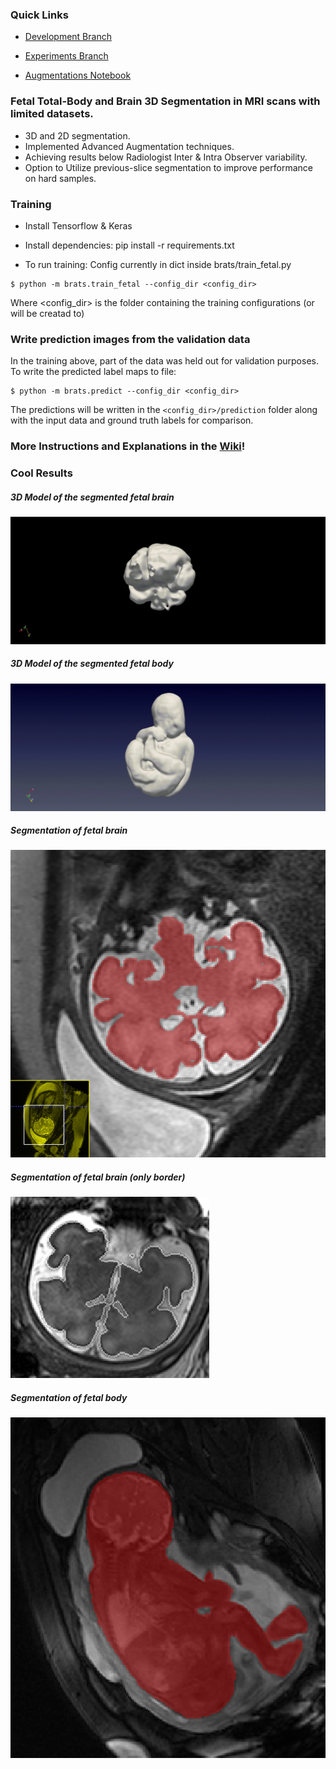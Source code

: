 ### Quick Links

- [Development Branch](https://github.com/GalDude33/Fetal-MRI-Segmentation/tree/dev)

- [Experiments Branch](https://github.com/GalDude33/Fetal-MRI-Segmentation/tree/adapt)

- [Augmentations Notebook](https://github.com/GalDude33/Fetal-MRI-Segmentation/blob/adapt/notebooks/Check_Augmentations.ipynb)

### Fetal Total-Body and Brain 3D Segmentation in MRI scans with limited datasets.

- 3D and 2D segmentation.
- Implemented Advanced Augmentation techniques.
- Achieving results below Radiologist Inter & Intra Observer variability.
- Option to Utilize previous-slice segmentation to improve performance on hard samples.

### Training 

* Install Tensorflow & Keras

* Install dependencies: 
pip install -r requirements.txt

* To run training:
Config currently in dict inside brats/train_fetal.py
```
$ python -m brats.train_fetal --config_dir <config_dir>
```
Where <config_dir> is the folder containing the training configurations (or will be creatad to)

### Write prediction images from the validation data
In the training above, part of the data was held out for validation purposes. 
To write the predicted label maps to file:
```
$ python -m brats.predict --config_dir <config_dir>
```
The predictions will be written in the ```<config_dir>/prediction``` folder along with the input data and ground truth labels for comparison.

### More Instructions and Explanations in the [Wiki](../../wiki)!

### Cool Results

##### 3D Model of the segmented fetal brain
![3D Model of the segmented fetal brain](results/brain3.gif)
##### 3D Model of the segmented fetal body
![](results/fetal.gif)
##### Segmentation of fetal brain
![](results/brain_seg4.png)
##### Segmentation of fetal brain (only border)
![](results/brain_seg_border.png)
##### Segmentation of fetal body
![](results/fetal_seg1.png)
